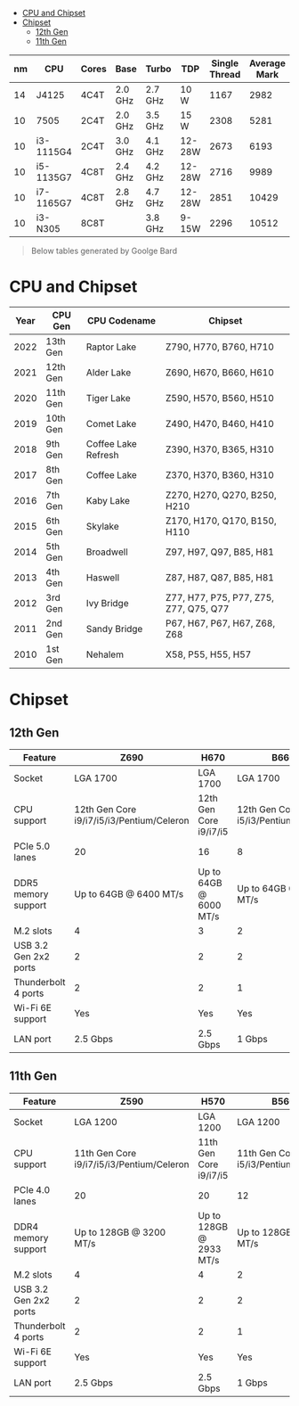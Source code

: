 - [CPU and Chipset](#cpu-and-chipset)
- [Chipset](#chipset)
  - [12th Gen](#12th-gen)
  - [11th Gen](#11th-gen)


nm|CPU |Cores|Base|Turbo|TDP|Single Thread|Average Mark|
---|---|---|---|---|---|---|---|
14|J4125|4C4T|2.0 GHz|2.7 GHz|10 W|1167|2982|
10|7505|2C4T|2.0 GHz|3.5 GHz|15 W|2308|5281|
10|i3-1115G4|2C4T|3.0 GHz|4.1 GHz|12-28W|2673|6193|
10|i5-1135G7|4C8T|2.4 GHz|4.2 GHz|12-28W|2716|9989|
10|i7-1165G7|4C8T|2.8 GHz|4.7 GHz|12-28W|2851|10429|
10|i3-N305|8C8T||3.8 GHz|9-15W|2296|10512|

> Below tables generated by Goolge Bard

# CPU and Chipset

| Year | CPU Gen | CPU Codename | Chipset |
|---|---|---|---|
| 2022 | 13th Gen | Raptor Lake | Z790, H770, B760, H710 |
| 2021 | 12th Gen | Alder Lake | Z690, H670, B660, H610 |
| 2020 | 11th Gen | Tiger Lake | Z590, H570, B560, H510 |
| 2019 | 10th Gen | Comet Lake | Z490, H470, B460, H410 |
| 2018 | 9th Gen | Coffee Lake Refresh | Z390, H370, B365, H310 |
| 2017 | 8th Gen | Coffee Lake | Z370, H370, B360, H310 |
| 2016 | 7th Gen | Kaby Lake | Z270, H270, Q270, B250, H210 |
| 2015 | 6th Gen | Skylake | Z170, H170, Q170, B150, H110 |
| 2014 | 5th Gen | Broadwell | Z97, H97, Q97, B85, H81 |
| 2013 | 4th Gen | Haswell | Z87, H87, Q87, B85, H81 |
| 2012 | 3rd Gen | Ivy Bridge | Z77, H77, P75, P77, Z75, Z77, Q75, Q77 |
| 2011 | 2nd Gen | Sandy Bridge | P67, H67, P67, H67, Z68, Z68 |
| 2010 | 1st Gen | Nehalem | X58, P55, H55, H57 |

# Chipset

## 12th Gen

| Feature | Z690 | H670 | B660 | H610 |
|---|---|---|---|---|
| Socket | LGA 1700 | LGA 1700 | LGA 1700 | LGA 1700 |
| CPU support | 12th Gen Core i9/i7/i5/i3/Pentium/Celeron | 12th Gen Core i9/i7/i5 | 12th Gen Core i5/i3/Pentium/Celeron | 12th Gen Pentium/Celeron |
| PCIe 5.0 lanes | 20 | 16 | 8 | 4 |
| DDR5 memory support | Up to 64GB @ 6400 MT/s | Up to 64GB @ 6000 MT/s | Up to 64GB @ 5000 MT/s | Up to 32GB @ 4800 MT/s |
| M.2 slots | 4 | 3 | 2 | 1 |
| USB 3.2 Gen 2x2 ports | 2 | 2 | 2 | 1 |
| Thunderbolt 4 ports | 2 | 2 | 1 | 0 |
| Wi-Fi 6E support | Yes | Yes | Yes | No |
| LAN port | 2.5 Gbps | 2.5 Gbps | 1 Gbps | 1 Gbps |

## 11th Gen

| Feature | Z590 | H570 | B560 | H510 |
|---|---|---|---|---|
| Socket | LGA 1200 | LGA 1200 | LGA 1200 | LGA 1200 |
| CPU support | 11th Gen Core i9/i7/i5/i3/Pentium/Celeron | 11th Gen Core i9/i7/i5 | 11th Gen Core i5/i3/Pentium/Celeron | 11th Gen Pentium/Celeron |
| PCIe 4.0 lanes | 20 | 20 | 12 | 8 |
| DDR4 memory support | Up to 128GB @ 3200 MT/s | Up to 128GB @ 2933 MT/s | Up to 128GB @ 2666 MT/s | Up to 128GB @ 2666 MT/s |
| M.2 slots | 4 | 4 | 2 | 2 |
| USB 3.2 Gen 2x2 ports | 2 | 2 | 2 | 2 |
| Thunderbolt 4 ports | 2 | 2 | 1 | 0 |
| Wi-Fi 6E support | Yes | Yes | Yes | No |
| LAN port | 2.5 Gbps | 2.5 Gbps | 1 Gbps | 1 Gbps |
